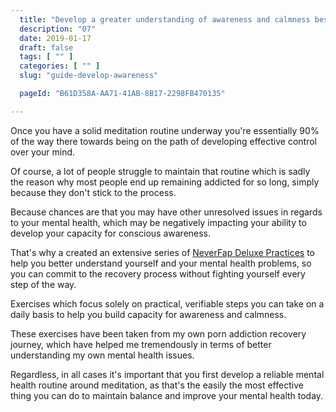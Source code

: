 ```yaml
---
  title: "Develop a greater understanding of awareness and calmness best practice."
  description: "07"
  date: 2019-01-17
  draft: false
  tags: [ "" ]
  categories: [ "" ]
  slug: "guide-develop-awareness"

  pageId: "B61D358A-AA71-41AB-8B17-2298FB470135"

---
```


Once you have a solid meditation routine underway you're essentially 90% of the way there towards being on the path of developing effective control over your mind.

Of course, a lot of people struggle to maintain that routine which is sadly the reason why most people end up remaining addicted for so long, simply because they don't stick to the process.

Because chances are that you may have other unresolved issues in regards to your mental health, which may be negatively impacting your ability to develop your capacity for conscious awareness.

That's why a created an extensive series of <a href="/practices" class="link">NeverFap Deluxe Practices</a> to help you better understand yourself and your mental health problems, so you can commit to the recovery process without fighting yourself every step of the way.

Exercises which focus solely on practical, verifiable steps you can take on a daily basis to help you build capacity for awareness and calmness.

These exercises have been taken from my own porn addiction recovery journey, which have helped me tremendously in terms of better understanding my own mental health issues.

Regardless, in all cases it's important that you first develop a reliable mental health routine around meditation, as that's the easily the most effective thing you can do to maintain balance and improve your mental health today.

